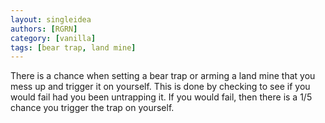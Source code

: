 ```yaml
---
layout: singleidea
authors: [RGRN]
category: [vanilla]
tags: [bear trap, land mine]
---
```

There is a chance when setting a bear trap or arming a land mine that you mess
up and trigger it on yourself. This is done by checking to see if you would fail
had you been untrapping it. If you would fail, then there is a 1/5 chance you
trigger the trap on yourself.
